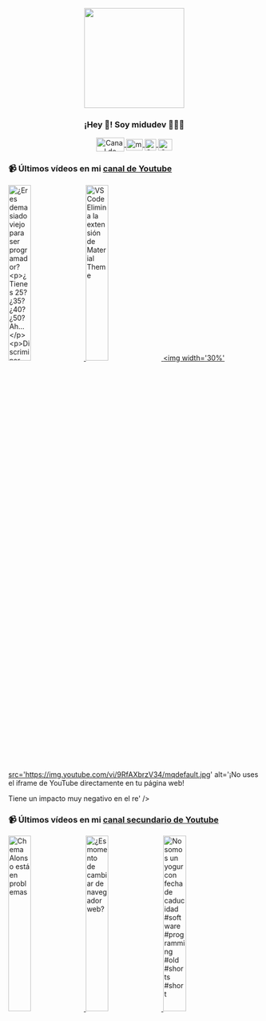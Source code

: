 <p align="center" width="300">
   <img align="center" width="200" src="https://user-images.githubusercontent.com/1561955/106762302-fda9de00-6635-11eb-99be-3ef744e60c0e.png" />
   <h3 align="center">¡Hey 👋! Soy midudev 👨🏻‍💻</h3>
</p>

<p align="center">
   <a href="https://twitch.tv/midudev" target="blank">
    <img align="center" src="https://upload.wikimedia.org/wikipedia/commons/c/ce/Twitch_logo_2019.svg" alt="Canal de Twitch de midudev" height="28px" width="56px" />
  </a>
  <span style="width: 8px;"> </span>
   <a href="https://youtube.com/midudev" target="blank">
    <img align="center" src="https://upload.wikimedia.org/wikipedia/commons/0/09/YouTube_full-color_icon_%282017%29.svg" alt="midudev" height="23px" width="33px" />
  </a>
  <span style="width: 8px;"> </span>
  <a href="https://instagram.com/midu.dev" target="blank">
    <img align="center" src="https://upload.wikimedia.org/wikipedia/commons/e/e7/Instagram_logo_2016.svg" alt="Canal de Instagram de midu.dev" height="23px" width="23px" />
  </a>
  <span style="width: 8px;"> </span>
  <a href="https://twitter.com/midudev" target="blank">
    <img align="center" src="https://upload.wikimedia.org/wikipedia/commons/thumb/6/6f/Logo_of_Twitter.svg/2491px-Logo_of_Twitter.svg.png" alt="Canal de Twitter de midudev" height="23px" width="28px" />
  </a>
</p>

### 📹 Últimos vídeos en mi [canal de Youtube](https://youtube.com/midudev?sub_confirmation=1)

<a href='https://youtu.be/PvD7P0PFk8U' target='_blank'>
  <img width='30%' src='https://img.youtube.com/vi/PvD7P0PFk8U/mqdefault.jpg' alt='¿Eres demasiado viejo para ser programador?

¿Tienes 25? ¿35? ¿40? ¿50? Ah...

Discriminar por edad' />
</a>
<a href='https://youtu.be/tLtvkkQairI' target='_blank'>
  <img width='30%' src='https://img.youtube.com/vi/tLtvkkQairI/mqdefault.jpg' alt='VSCode Elimina la extensión de Material Theme' />
</a>
<a href='https://youtu.be/9RfAXbrzV34' target='_blank'>
  <img width='30%' src='https://img.youtube.com/vi/9RfAXbrzV34/mqdefault.jpg' alt='¡No uses el iframe de YouTube directamente en tu página web!

Tiene un impacto muy negativo en el re' />
</a>

### 📹 Últimos vídeos en mi [canal secundario de Youtube](https://youtube.com/midulive?sub_confirmation=1)

<a href='https://youtu.be/ZS58T8xPkWA' target='_blank'>
  <img width='30%' src='https://img.youtube.com/vi/ZS58T8xPkWA/mqdefault.jpg' alt='Chema Alonso está en problemas' />
</a>
<a href='https://youtu.be/5hlW5RKYxQk' target='_blank'>
  <img width='30%' src='https://img.youtube.com/vi/5hlW5RKYxQk/mqdefault.jpg' alt='¿Es momento de cambiar de navegador web?' />
</a>
<a href='https://youtu.be/txPZC5EvVo0' target='_blank'>
  <img width='30%' src='https://img.youtube.com/vi/txPZC5EvVo0/mqdefault.jpg' alt='No somos un yogur con fecha de caducidad #software #programming #old #shorts #short' />
</a>